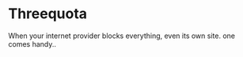 Threequota
==========

When your internet provider blocks everything, even its own site. one comes handy..
